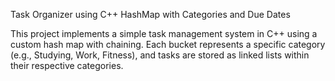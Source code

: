 Task Organizer using C++ HashMap with Categories and Due Dates

This project implements a simple task management system in C++ using a custom hash map with chaining. Each bucket represents a specific category (e.g., Studying, Work, Fitness), and tasks are stored as linked lists within their respective categories.
